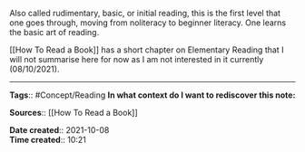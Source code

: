 Also called rudimentary, basic, or initial reading, this is the first level that one goes through, moving from noliteracy to beginner literacy. One learns the basic art of reading.

[[How To Read a Book]] has a short chapter on Elementary Reading that I will not summarise here for now as I am not interested in it currently (08/10/2021).


---
**Tags**:: #Concept/Reading 
**In what context do I want to rediscover this note:**

**Sources**:: [[How To Read a Book]]

**Date created**:: 2021-10-08  
**Time created**:: 10:21